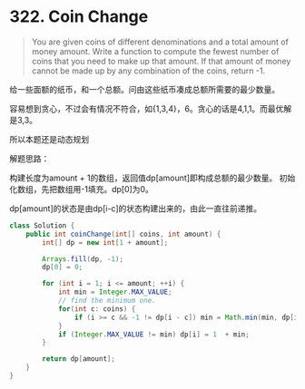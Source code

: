 # 322. Coin Change

> You are given coins of different denominations and a total amount of money amount. Write a function to compute the fewest number of coins that you need to make up that amount. If that amount of money cannot be made up by any combination of the coins, return -1.

给一些面额的纸币，和一个总额。问由这些纸币凑成总额所需要的最少数量。

容易想到贪心，不过会有情况不符合，如{1,3,4}，6。贪心的话是4,1,1。而最优解是3,3。

所以本题还是动态规划

解题思路：

构建长度为amount + 1的数组，返回值dp[amount]即构成总额的最少数量。
初始化数组，先把数组用-1填充。dp[0]为0。

dp[amount]的状态是由dp[i-c]的状态构建出来的，由此一直往前递推。

```Java
class Solution {
    public int coinChange(int[] coins, int amount) {
        int[] dp = new int[1 + amount];

        Arrays.fill(dp, -1);
        dp[0] = 0;

        for (int i = 1; i <= amount; ++i) {
            int min = Integer.MAX_VALUE;
            // find the minimum one.
            for(int c: coins) {
                if (i >= c && -1 != dp[i - c]) min = Math.min(min, dp[i - c]);
            }
            if (Integer.MAX_VALUE != min) dp[i] = 1  + min;
        }

        return dp[amount];
    }
}
```
